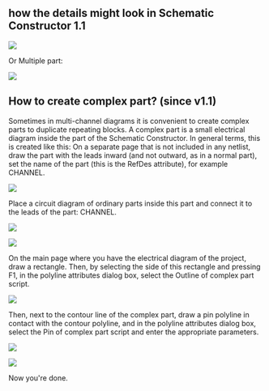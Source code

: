 ## how the details might look in Schematic Constructor 1.1

![](pictures/example.png)

Or Multiple part:

![](pictures/multi_part_2.png)

## How to create complex part? (since v1.1)

Sometimes in multi-channel diagrams it is convenient to create complex parts to duplicate repeating blocks. A complex part is a small electrical diagram inside the part of the Schematic Constructor. In general terms, this is created like this: On a separate page that is not included in any netlist, draw the part with the leads inward (and not outward, as in a normal part), set the name of the part (this is the RefDes attribute), for example CHANNEL. 

![](pictures/look_part1.png)

Place a circuit diagram of ordinary parts inside this part and connect it to the leads of the part: CHANNEL.

![](pictures/look_part2.png)

![](pictures/look_part3.png)

On the main page where you have the electrical diagram of the project, draw a rectangle. Then, by selecting the side of this rectangle and pressing F1, in the polyline attributes dialog box, select the Outline of complex part script. 

![](pictures/look_part6.png)

Then, next to the contour line of the complex part, draw a pin polyline in contact with the contour polyline, and in the polyline attributes dialog box, select the Pin of complex part script and enter the appropriate parameters.

![](pictures/look_part7.png)

![](pictures/look_part5.png)

Now you're done.
